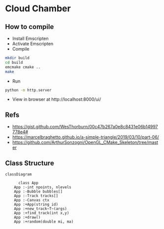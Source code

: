 # Cloud Chamber

## How to compile

- Install Emscripten
- Activate Emscripten
- Compile
```bash
mkdir build
cd build
emcmake cmake ..
make
```
- Run
```bash
python -m http.server
```

- View in browser at http://localhost:8000/ui/

## Refs
- https://gist.github.com/WesThorburn/00c47b267a0e8c8431e06b14997778e4#
- https://marcelbraghetto.github.io/a-simple-triangle/2019/03/10/part-06/
- https://github.com/ArthurSonzogni/OpenGL_CMake_Skeleton/tree/master


## Class Structure

```mermaid
classDiagram

      class App
    App :-int npoints, nlevels
    App :-Bubble bubbles[]
    App :-Track tracks[]
    App :-Canvas ctx
    App :+App(string id)
    App :+new_track~T~(args)
    App :+find_track(int x,y)
    App :+draw()
    App :+random(double mi, ma)
```
